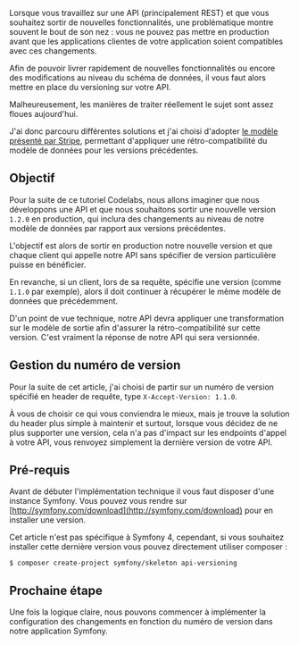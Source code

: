 Lorsque vous travaillez sur une API (principalement REST) et que vous souhaitez sortir de nouvelles fonctionnalités, une problématique montre souvent le bout de son nez : vous ne pouvez pas mettre en production avant que les applications clientes de votre application soient compatibles avec ces changements.

Afin de pouvoir livrer rapidement de nouvelles fonctionnalités ou encore des modifications au niveau du schéma de données, il vous faut alors mettre en place du versioning sur votre API.

Malheureusement, les manières de traiter réellement le sujet sont assez floues aujourd'hui.

J'ai donc parcouru différentes solutions et j'ai choisi d'adopter [le modèle présenté par Stripe](https://stripe.com/blog/api-versioning), permettant d'appliquer une rétro-compatibilité du modèle de données pour les versions précédentes.

## Objectif

Pour la suite de ce tutoriel Codelabs, nous allons imaginer que nous développons une API et que nous souhaitons sortir une nouvelle version `1.2.0` en production, qui inclura des changements au niveau de notre modèle de données par rapport aux versions précédentes.

L'objectif est alors de sortir en production notre nouvelle version et que chaque client qui appelle notre API sans spécifier de version particulière puisse en bénéficier.

En revanche, si un client, lors de sa requête, spécifie une version (comme `1.1.0` par exemple), alors il doit continuer à récupérer le même modèle de données que précédemment.

D'un point de vue technique, notre API devra appliquer une transformation sur le modèle de sortie afin d'assurer la rétro-compatibilité sur cette version. C'est vraiment la réponse de notre API qui sera versionnée.

## Gestion du numéro de version

Pour la suite de cet article, j'ai choisi de partir sur un numéro de version spécifié en header de requête, type `X-Accept-Version: 1.1.0`.

À vous de choisir ce qui vous conviendra le mieux, mais je trouve la solution du header plus simple à maintenir et surtout, lorsque vous décidez de ne plus supporter une version, cela n'a pas d'impact sur les endpoints d'appel à votre API, vous renvoyez simplement la dernière version de votre API.

## Pré-requis

Avant de débuter l'implémentation technique il vous faut disposer d'une instance Symfony. Vous pouvez vous rendre sur [http://symfony.com/download](http://symfony.com/download) pour en installer une version.

Cet article n'est pas spécifique à Symfony 4, cependant, si vous souhaitez installer cette dernière version vous pouvez directement utiliser composer :

```
$ composer create-project symfony/skeleton api-versioning
```

## Prochaine étape

Une fois la logique claire, nous pouvons commencer à implémenter la configuration des changements en fonction du numéro de version dans notre application Symfony.
